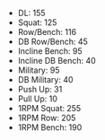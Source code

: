 * DL: 155
*  Squat: 125
*  Row/Bench: 116
*  DB Row/Bench: 45
*  Incline Bench: 95
*  Incline DB Bench: 40
*  Military: 95
*  DB Military: 40
*  Push Up: 31
*  Pull Up: 10
*  1RPM Squat: 255
*  1RPM Row: 205
*  1RPM Bench: 190
